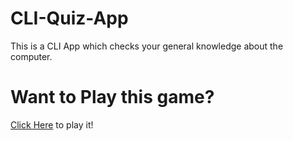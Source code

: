 # CLI-Quiz-App
This is a CLI App which checks your general knowledge about the computer.

<h1>Want to Play this game?</h1>

[Click Here](https://www.youtube.com/watch?v=uvTcd-VlM64) to play it!
